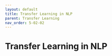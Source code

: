 ```yaml
---
layout: default
title: Transfer Learning in NLP
parent: Transfer Learning
nav_order: 5-02-02
---
```


# Transfer Learning in NLP
